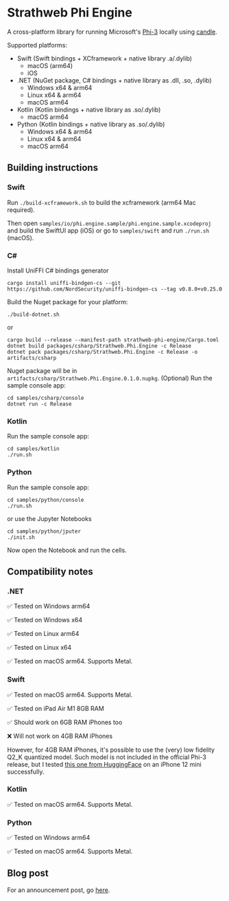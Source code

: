 # Strathweb Phi Engine

A cross-platform library for running Microsoft's [Phi-3](https://azure.microsoft.com/en-us/blog/introducing-phi-3-redefining-whats-possible-with-slms/) locally using [candle](https://github.com/huggingface/candle).

Supported platforms:
 - Swift (Swift bindings + XCframework + native library .a/.dylib)
   - macOS (arm64)
   - iOS
 - .NET (NuGet package, C# bindings + native library as .dll, .so, .dylib)
   - Windows x64 & arm64
   - Linux x64 & arm64
   - macOS arm64
- Kotlin (Kotlin bindings + native library as .so/.dylib)
   - macOS arm64
- Python 
 (Kotlin bindings + native library as .so/.dylib)
   - Windows x64 & arm64
   - Linux x64 & arm64
   - macOS arm64

## Building instructions

### Swift

Run `./build-xcframework.sh` to build the xcframework (arm64 Mac required).

Then open `samples/io/phi.engine.sample/phi.engine.sample.xcodeproj` and build the SwiftUI app (iOS) or go to `samples/swift` and run `./run.sh` (macOS).

### C#

Install UniFFI C# bindings generator

```shell
cargo install uniffi-bindgen-cs --git https://github.com/NordSecurity/uniffi-bindgen-cs --tag v0.8.0+v0.25.0
```

Build the Nuget package for your platform:

```shell
./build-dotnet.sh
```

or

```shell
cargo build --release --manifest-path strathweb-phi-engine/Cargo.toml
dotnet build packages/csharp/Strathweb.Phi.Engine -c Release
dotnet pack packages/csharp/Strathweb.Phi.Engine -c Release -o artifacts/csharp
```

Nuget package will be in `artifacts/csharp/Strathweb.Phi.Engine.0.1.0.nupkg`.
(Optional) Run the sample console app:

```shell
cd samples/csharp/console
dotnet run -c Release
```

### Kotlin

Run the sample console app:

```shell
cd samples/kotlin
./run.sh
```

### Python

Run the sample console app:

```shell
cd samples/python/console
./run.sh
```

or use the Jupyter Notebooks

```shell
cd samples/python/jputer
./init.sh
```

Now open the Notebook and run the cells.

## Compatibility notes

### .NET

✅ Tested on Windows arm64

✅ Tested on Windows x64

✅ Tested on Linux arm64

✅ Tested on Linux x64

✅ Tested on macOS arm64. Supports Metal.

### Swift

✅ Tested on macOS arm64. Supports Metal.

✅ Tested on iPad Air M1 8GB RAM

✅ Should work on 6GB RAM iPhones too

❌ Will not work on 4GB RAM iPhones

However, for 4GB RAM iPhones, it's possible to use the (very) low fidelity Q2_K quantized model. Such model is not included in the official Phi-3 release, but I tested [this one from HuggingFace](https://huggingface.co/SanctumAI/Phi-3-mini-4k-instruct-GGUF) on an iPhone 12 mini successfully.

### Kotlin

✅ Tested on macOS arm64. Supports Metal.

### Python

✅ Tested on Windows arm64

✅ Tested on macOS arm64. Supports Metal.

## Blog post

For an announcement post, go [here](https://strathweb.com/2024/07/announcing-strathweb-phi-engine-a-cross-platform-library-for-running-phi-3-anywhere/).